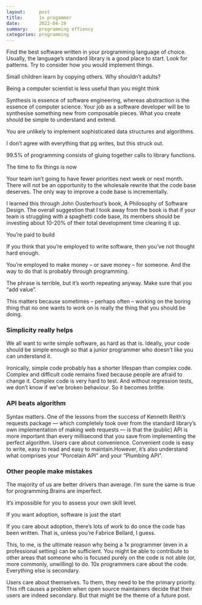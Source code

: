 ```yaml
---
layout:     post
title:      1x progammer
date:       2022-04-19
summary:    programming effiency
categories: programming
---
```


Find the best software written in your programming language of choice. Usually, the language’s standard library is a good place to start. Look for patterns. Try to consider how you would implement things.

Small children learn by copying others. Why shouldn’t adults?

Being a computer scientist is less useful than you might think

​​Synthesis is essence of software engineering, whereas abstraction is the essence of computer science. Your job as a software developer will be to synthesise something new from composable pieces. What you create should be simple to understand and extend.

You are unlikely to implement sophisticated data structures and algorithms.

I don’t agree with everything that pg writes, but this struck out.

99.5% of programming consists of gluing together calls to library functions.

The time to fix things is now

Your team isn’t going to have fewer priorities next week or next month. There will not be an opportunity to the wholesale rewrite that the code base deserves. The only way to improve a code base is incrementally.

I learned this through John Ousterhout’s book, A Philosophy of Software Design. The overall suggestion that I took away from the book is that if your team is struggling with a spaghetti code base, its members should be investing about 10-20% of their total development time cleaning it up.

You’re paid to build

If you think that you’re employed to write software, then you’ve not thought hard enough.

You’re employed to make money – or save money – for someone. And the way to do that is probably through programming.

The phrase is terrible, but it’s worth repeating anyway. Make sure that you “add value”.

This matters because sometimes – perhaps often – working on the boring thing that no one wants to work on is really the thing that you should be doing.

### Simplicity really helps

We all want to write simple software, as hard as that is. Ideally, your code should be simple enough so that a junior programmer who doesn’t like you can understand it.

Ironically, simple code probably has a shorter lifespan than complex code. Complex and difficult code remains fixed because people are afraid to change it. Complex code is very hard to test. And without regression tests, we don’t know if we’ve broken behaviour. So it becomes brittle.

### API beats algorithm

Syntax matters. One of the lessons from the success of Kenneth Reith’s requests package — which completely took over from the standard library’s own implementation of making web requests — is that the (public) API is more important than every millisecond that you save from implementing the perfect algorithm. Users care about convenience. Convenient code is easy to write, easy to read and easy to maintain.However, it’s also understand what comprises your “Porcelain API” and your “Plumbing API”.

### Other people make mistakes

The majority of us are better drivers than average. I’m sure the same is true for programming.Brains are imperfect.

It’s impossible for you to assess your own skill level.

If you want adoption, software is just the start

If you care about adoption, there’s lots of work to do once the code has been written. That is, unless you’re Fabrice Bellard, I guess.

This, to me, is the ultimate reason why being a 1x programmer (even in a professional setting) can be sufficient. You might be able to contribute to other areas that someone who is focused purely on the code is not able (or, more commonly, unwilling) to do. 10x programmers care about the code. Everything else is secondary.

Users care about themselves. To them, they need to be the primary priority. This rift causes a problem when open source maintainers decide that their users are indeed secondary. But that might be the theme of a future post.

